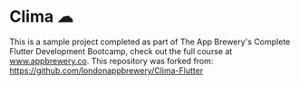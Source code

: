 # Clima ☁

This is a sample project completed as part of The App Brewery's Complete Flutter Development Bootcamp, check out the full course at www.appbrewery.co.  This repository was forked from: https://github.com/londonappbrewery/Clima-Flutter
